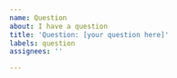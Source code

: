 ```yaml
---
name: Question
about: I have a question
title: 'Question: [your question here]'
labels: question
assignees: ''

---
```


<!-- Use this section to give more context for your question or other supporting materials -->
<!-- For questions related to UWP or the app models, please open an issue on the Project Reunion repository: https://github.com/microsoft/ProjectReunion -->
